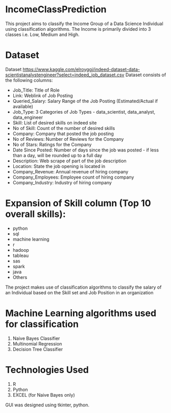 # IncomeClassPrediction
This project aims to classify the Income Group of a Data Science Individual using classification algorithms. The Income is primarily divided into 3 classes i.e. Low, Medium and High.


# Dataset
Dataset https://www.kaggle.com/elroyggj/indeed-dataset-data-scientistanalystengineer?select=indeed_job_dataset.csv
Dataset consists of the following columns:
- Job_Title:		      Title of Role
- Link:			          Weblink of Job Posting
- Queried_Salary:		  Salary Range of the Job Posting (Estimated/Actual if available)
- Job_Type:		        3 Categories of Job Types - data_scientist, data_analyst, data_engineer
- Skill:			        List of desired skills on indeed site
- No of Skill:		    Count of the number of desired skills
- Company:		        Company that posted the job posting
- No of Reviews:		  Number of Reviews for the Company
- No of Stars:		    Ratings for the Company
- Date Since Posted:  Number of days since the job was posted - if less than a day, will be rounded up to a full day
- Description:		    Web scrape of part of the job description
- Location:		        State the job opening is located in
- Company_Revenue:	  Annual revenue of hiring company
- Company_Employees:	Employee count of hiring company
- Company_Industry:	  Industry of hiring company

# Expansion of Skill column (Top 10 overall skills):
- python
- sql
- machine learning
- r
- hadoop
- tableau
- sas
- spark
- java
- Others

The project makes use of classification algorithms to classify the salary of an Individual based on the Skill set and Job Position in an organization

# Machine Learning algorithms used for classification
1. Naive Bayes Classifier
2. Multinomial Regression
3. Decision Tree Classifier

# Technologies Used
1. R
2. Python
3. EXCEL (for Naive Bayes only)

GUI was designed using tkinter, python.
